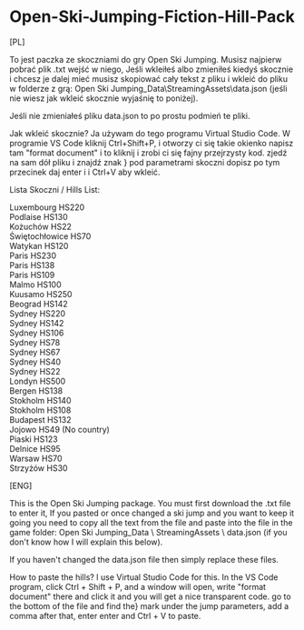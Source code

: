 # Open-Ski-Jumping-Fiction-Hill-Pack


[PL]

To jest paczka ze skoczniami do gry Open Ski Jumping.
Musisz najpierw pobrać plik .txt wejść w niego, Jeśli wkleiłeś albo zmieniłeś kiedyś skocznie i chcesz je dalej mieć musisz skopiować cały tekst z pliku i wkleić do pliku w folderze z grą: Open Ski Jumping_Data\StreamingAssets\data.json (jeśli nie wiesz jak wkleić skocznie wyjaśnię to poniżej).


Jeśli nie zmieniałeś pliku data.json to po prostu podmień te pliki.


Jak wkleić skocznie?
Ja używam do tego programu Virtual Studio Code.
W programie VS Code kliknij Ctrl+Shift+P, i otworzy ci się takie okienko napisz tam "format document" i to kliknij i zrobi ci się fajny przejrzysty kod.
zjedź na sam dół pliku i znajdź znak } pod parametrami skoczni dopisz po tym przecinek daj enter i i Ctrl+V aby wkleić.


Lista Skoczni / Hills List:



Luxembourg HS220 <br>
Podlaise HS130 <br>
Kożuchów HS22 <br>
Świętochłowice HS70 <br>
Watykan HS120 <br>
Paris HS230 <br>
Paris HS138 <br>
Paris HS109 <br>
Malmo HS100 <br>
Kuusamo HS250 <br>
Beograd HS142 <br>
Sydney HS220 <br>
Sydney HS142 <br>
Sydney HS106 <br>
Sydney HS78 <br>
Sydney HS67 <br>
Sydney HS40 <br>
Sydney HS22 <br>
Londyn HS500 <br>
Bergen HS138 <br>
Stokholm HS140 <br>
Stokholm HS108 <br>
Budapest HS132 <br>
Jojowo HS49 (No country) <br>
Piaski HS123 <br>
Delnice HS95 <br>
Warsaw HS70 <br>
Strzyżów HS30


[ENG]


This is the Open Ski Jumping package.
You must first download the .txt file to enter it, If you pasted or once changed a ski jump and you want to keep it going you need to copy all the text from the file and paste into the file in the game folder: Open Ski Jumping_Data \ StreamingAssets \ data.json (if you don't know how I will explain this below).


If you haven't changed the data.json file then simply replace these files.


How to paste the hills?
I use Virtual Studio Code for this.
In the VS Code program, click Ctrl + Shift + P, and a window will open, write "format document" there and click it and you will get a nice transparent code.
go to the bottom of the file and find the} mark under the jump parameters, add a comma after that, enter enter and Ctrl + V to paste.
